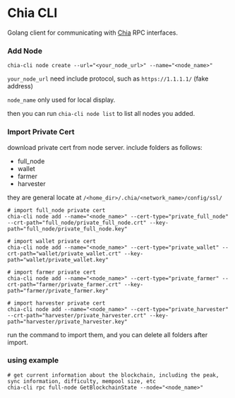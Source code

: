 # Chia CLI
Golang client for communicating with [Chia](https://www.chia.net/) RPC interfaces.
### Add Node
```
chia-cli node create --url="<your_node_url>" --name="<node_name>"
```
`your_node_url` need include protocol, such as `https://1.1.1.1/` (fake address)

`node_name` only used for local display.

then you can run `chia-cli node list` to list all nodes you added.
### Import Private Cert
download private cert from node server. include folders as follows:
- full_node
- wallet
- farmer
- harvester

they are general locate at `/<home_dir>/.chia/<network_name>/config/ssl/`

```
# import full_node private cert
chia-cli node add --name="<node_name>" --cert-type="private_full_node" --crt-path="full_node/private_full_node.crt" --key-path="full_node/private_full_node.key"

# import wallet private cert
chia-cli node add --name="<node_name>" --cert-type="private_wallet" --crt-path="wallet/private_wallet.crt" --key-path="wallet/private_wallet.key"

# import farmer private cert
chia-cli node add --name="<node_name>" --cert-type="private_farmer" --crt-path="farmer/private_farmer.crt" --key-path="farmer/private_farmer.key"

# import harvester private cert
chia-cli node add --name="<node_name>" --cert-type="private_harvester" --crt-path="harvester/private_harvester.crt" --key-path="harvester/private_harvester.key"
```
run the command to import them, and you can delete all folders after import.

### using example
```
# get current information about the blockchain, including the peak, sync information, difficulty, mempool size, etc
chia-cli rpc full-node GetBlockchainState --node="<node_name>"
```
